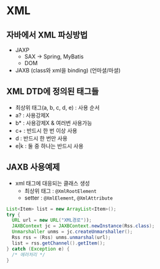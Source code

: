 # XML

## 자바에서 XML 파싱방법

- JAXP
  - SAX -> Spring, MyBatis
  - DOM
- JAXB (class와 xml을 binding) (언마셜/마셜)

## XML DTD에 정의된 태그들

- 최상위 태그(a, b, c, d, e) : 사용 순서
- a? : 사용강제X
- b* : 사용강제X & 여러번 사용가능
- c+ : 반드시 한 번 이상 사용
- d : 반드시 한 번만 사용
- e|k : 둘 중 하나는 반드시 사용

## JAXB 사용예제

- xml 태그에 대응되는 클래스 생성
  - 최상위 태그 : `@XmlRootElement`
  - setter : `@XmlElement`, `@XmlAttribute`

```java
List<Item> list = new ArrayList<Item>();
try {
  URL url = new URL("XML경로"));
  JAXBContext jc = JAXBContext.newInstance(Rss.class);
  Unmarshaller unms = jc.createUnmarshaller();
  Rss rss = (Rss) unms.unmarshal(url);
  list = rss.getChannel().getItem();
} catch (Exception e) {
  /* 에러처리 */
}
```